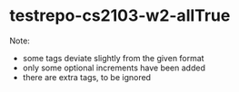 # testrepo-cs2103-w2-allTrue

Note:
* some tags deviate slightly from the given format
* only some optional increments have been added
* there are extra tags, to be ignored